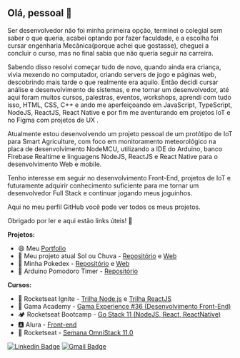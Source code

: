 ## Olá, pessoal 👋

Ser desenvolvedor não foi minha primeira opção, terminei o colegial sem saber o que queria, acabei optando por fazer faculdade, e a escolha foi cursar engenharia Mecânica(porque achei que gostasse), cheguei a concluir o curso, mas no final sabia que não queria seguir na carreira.<br/>

Sabendo disso resolvi começar tudo de novo, quando ainda era criança, vivia mexendo no computador, criando servers de jogo e páginas web, descobrindo mais tarde o que realmente era aquilo. Então decidi cursar análise e desenvolvimento de sistemas, e me tornar um desenvolvedor, até aqui foram muitos cursos, palestras, eventos, workshops, aprendi com tudo isso, HTML, CSS, C++ e ando me aperfeiçoando em JavaScript, TypeScript, NodeJS, ReactJS, React Native e por fim me aventurando em projetos IoT e no Figma com projetos de UX .<br/>

Atualmente estou desenvolvendo um projeto pessoal de um protótipo de IoT para Smart Agriculture, com foco em monitoramento meteorológico na placa de desenvolvimento NodeMCU, utilizando a IDE do Arduino, banco Firebase Realtime e linguagens NodeJS, ReactJS e React Native para o desenvolvimento Web e mobile.<br/>

Tenho interesse em seguir no desenvolvimento Front-End, projetos de IoT e futuramente adquirir conhecimento suficiente para me tornar um desenvolvedor Full Stack e continuar jogando meus joguinhos.<br/>

Aqui no meu perfil GitHub você pode ver todos os meus projetos.<br/>

Obrigado por ler e aqui estão links úteis! 💜

**Projetos:**
- 😄 Meu [Portfolio](https://georgaugusto.netlify.app)
- 🌱 Meu projeto atual Sol ou Chuva - [Repositório](https://github.com/georgaugusto/solouchuva) e [Web](https://app.solouchuva.com.br/dashboard)
- 📕 Minha Pokedex - [Repositório](https://github.com/georgaugusto/pokedex-nextjs) e [Web](https://pokedex-nextjs.netlify.app/dashboard)
- 🍅 Arduino Pomodoro Timer - [Repositório](https://github.com/georgaugusto/pomodoroArduino)

**Cursos:**
- 🚀 Rocketseat Ignite - [Trilha Node.js](https://github.com/georgaugusto/ignite-node-js) e [Trilha ReactJS](https://github.com/georgaugusto/ignite-react-js)
- 📗 Gama Academy - [Gama Experience #36 (Desenvolvimento Front-End)](https://github.com/georgaugusto/gamaexperience-36)
- 🏕️ Rocketseat Bootcamp - [Go Stack 11 (NodeJS, React, ReactNative)](https://github.com/georgaugusto/gostack-11)
- 🅰️ Alura - [Front-end](https://github.com/georgaugusto/Alura)
- 🚀 Rocketseat - [Semana OmniStack 11.0](https://github.com/georgaugusto/seja-um-heroi)

<a href="https://www.linkedin.com/in/georgaugusto/"><img alt="Linkedin Badge" src="https://img.shields.io/badge/-Georg%20Schegel-blue?style=flat-square&logo=Linkedin&logoColor=white&link=https://www.linkedin.com/in/eliasgcf/"/></a>
<a href="mailto:georgaugusto@gmail.com"><img alt="Gmail Badge" src="https://img.shields.io/badge/-georgaugusto@gmail.com-c14438?style=flat-square&logo=Gmail&logoColor=white&link=mailto:georgaugusto@gmail.com"/></a>

<!--
**georgaugusto/georgaugusto** is a ✨ _special_ ✨ repository because its `README.md` (this file) appears on your GitHub profile.

Here are some ideas to get you started:

- 🔭 I’m currently working on ...
- 🌱 I’m currently learning ...
- 👯 I’m looking to collaborate on ...
- 🤔 I’m looking for help with ...
- 💬 Ask me about ...
- 📫 How to reach me: ...
- 😄 Pronouns: ...
- ⚡ Fun fact: ...
-->
